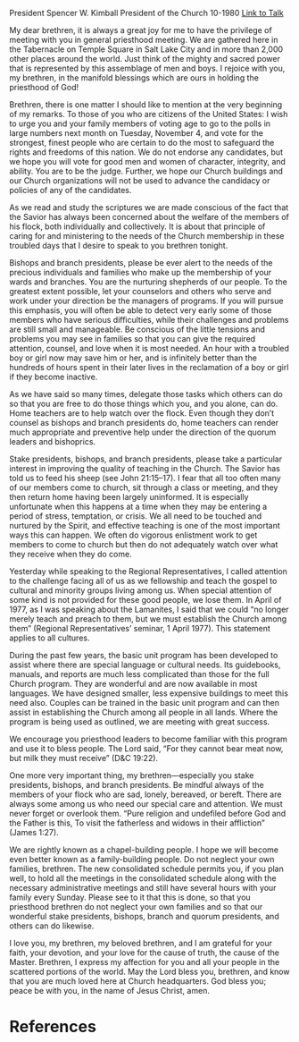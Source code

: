 President Spencer W. Kimball
President of the Church
10-1980
[Link to Talk](https://www.churchofjesuschrist.org/study/general-conference/1980/10/ministering-to-the-needs-of-members?lang=eng)

My dear brethren, it is always a great joy for me to have the privilege of meeting with you in general priesthood meeting. We are gathered here in the Tabernacle on Temple Square in Salt Lake City and in more than 2,000 other places around the world. Just think of the mighty and sacred power that is represented by this assemblage of men and boys. I rejoice with you, my brethren, in the manifold blessings which are ours in holding the priesthood of God!

Brethren, there is one matter I should like to mention at the very beginning of my remarks. To those of you who are citizens of the United States: I wish to urge you and your family members of voting age to go to the polls in large numbers next month on Tuesday, November 4, and vote for the strongest, finest people who are certain to do the most to safeguard the rights and freedoms of this nation. We do not endorse any candidates, but we hope you will vote for good men and women of character, integrity, and ability. You are to be the judge. Further, we hope our Church buildings and our Church organizations will not be used to advance the candidacy or policies of any of the candidates.

As we read and study the scriptures we are made conscious of the fact that the Savior has always been concerned about the welfare of the members of his flock, both individually and collectively. It is about that principle of caring for and ministering to the needs of the Church membership in these troubled days that I desire to speak to you brethren tonight.

Bishops and branch presidents, please be ever alert to the needs of the precious individuals and families who make up the membership of your wards and branches. You are the nurturing shepherds of our people. To the greatest extent possible, let your counselors and others who serve and work under your direction be the managers of programs. If you will pursue this emphasis, you will often be able to detect very early some of those members who have serious difficulties, while their challenges and problems are still small and manageable. Be conscious of the little tensions and problems you may see in families so that you can give the required attention, counsel, and love when it is most needed. An hour with a troubled boy or girl now may save him or her, and is infinitely better than the hundreds of hours spent in their later lives in the reclamation of a boy or girl if they become inactive.

As we have said so many times, delegate those tasks which others can do so that you are free to do those things which you, and you alone, can do. Home teachers are to help watch over the flock. Even though they don’t counsel as bishops and branch presidents do, home teachers can render much appropriate and preventive help under the direction of the quorum leaders and bishoprics.

Stake presidents, bishops, and branch presidents, please take a particular interest in improving the quality of teaching in the Church. The Savior has told us to feed his sheep (see John 21:15–17). I fear that all too often many of our members come to church, sit through a class or meeting, and they then return home having been largely uninformed. It is especially unfortunate when this happens at a time when they may be entering a period of stress, temptation, or crisis. We all need to be touched and nurtured by the Spirit, and effective teaching is one of the most important ways this can happen. We often do vigorous enlistment work to get members to come to church but then do not adequately watch over what they receive when they do come.

Yesterday while speaking to the Regional Representatives, I called attention to the challenge facing all of us as we fellowship and teach the gospel to cultural and minority groups living among us. When special attention of some kind is not provided for these good people, we lose them. In April of 1977, as I was speaking about the Lamanites, I said that we could “no longer merely teach and preach to them, but we must establish the Church among them” (Regional Representatives’ seminar, 1 April 1977). This statement applies to all cultures.

During the past few years, the basic unit program has been developed to assist where there are special language or cultural needs. Its guidebooks, manuals, and reports are much less complicated than those for the full Church program. They are wonderful and are now available in most languages. We have designed smaller, less expensive buildings to meet this need also. Couples can be trained in the basic unit program and can then assist in establishing the Church among all people in all lands. Where the program is being used as outlined, we are meeting with great success.

We encourage you priesthood leaders to become familiar with this program and use it to bless people. The Lord said, “For they cannot bear meat now, but milk they must receive” (D&C 19:22).

One more very important thing, my brethren—especially you stake presidents, bishops, and branch presidents. Be mindful always of the members of your flock who are sad, lonely, bereaved, or bereft. There are always some among us who need our special care and attention. We must never forget or overlook them. “Pure religion and undefiled before God and the Father is this, To visit the fatherless and widows in their affliction” (James 1:27).

We are rightly known as a chapel-building people. I hope we will become even better known as a family-building people. Do not neglect your own families, brethren. The new consolidated schedule permits you, if you plan well, to hold all the meetings in the consolidated schedule along with the necessary administrative meetings and still have several hours with your family every Sunday. Please see to it that this is done, so that you priesthood brethren do not neglect your own families and so that our wonderful stake presidents, bishops, branch and quorum presidents, and others can do likewise.

I love you, my brethren, my beloved brethren, and I am grateful for your faith, your devotion, and your love for the cause of truth, the cause of the Master. Brethren, I express my affection for you and all your people in the scattered portions of the world. May the Lord bless you, brethren, and know that you are much loved here at Church headquarters. God bless you; peace be with you, in the name of Jesus Christ, amen.

# References
